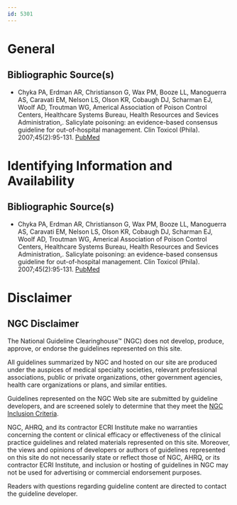 ```yaml
---
id: 5301
---
```


# General

## Bibliographic Source(s)

- Chyka PA, Erdman AR, Christianson G, Wax PM, Booze LL, Manoguerra AS, Caravati EM, Nelson LS, Olson KR, Cobaugh DJ, Scharman EJ, Woolf AD, Troutman WG, Americal Association of Poison Control Centers, Healthcare Systems Bureau, Health Resources and Sevices Administration,. Salicylate poisoning: an evidence-based consensus guideline for out-of-hospital management. Clin Toxicol (Phila). 2007;45(2):95-131. [ PubMed ](http://www.ncbi.nlm.nih.gov/entrez/query.fcgi?cmd=Retrieve&db=pubmed&dopt=Abstract&list_uids=17364628)

# Identifying Information and Availability

## Bibliographic Source(s)

- Chyka PA, Erdman AR, Christianson G, Wax PM, Booze LL, Manoguerra AS, Caravati EM, Nelson LS, Olson KR, Cobaugh DJ, Scharman EJ, Woolf AD, Troutman WG, Americal Association of Poison Control Centers, Healthcare Systems Bureau, Health Resources and Sevices Administration,. Salicylate poisoning: an evidence-based consensus guideline for out-of-hospital management. Clin Toxicol (Phila). 2007;45(2):95-131. [ PubMed ](http://www.ncbi.nlm.nih.gov/entrez/query.fcgi?cmd=Retrieve&db=pubmed&dopt=Abstract&list_uids=17364628)

# Disclaimer

## NGC Disclaimer

The National Guideline Clearinghouse™ (NGC) does not develop, produce, approve, or endorse the guidelines represented on this site.

All guidelines summarized by NGC and hosted on our site are produced under the auspices of medical specialty societies, relevant professional associations, public or private organizations, other government agencies, health care organizations or plans, and similar entities.

Guidelines represented on the NGC Web site are submitted by guideline developers, and are screened solely to determine that they meet the [NGC Inclusion Criteria](/help-and-about/summaries/inclusion-criteria).

NGC, AHRQ, and its contractor ECRI Institute make no warranties concerning the content or clinical efficacy or effectiveness of the clinical practice guidelines and related materials represented on this site. Moreover, the views and opinions of developers or authors of guidelines represented on this site do not necessarily state or reflect those of NGC, AHRQ, or its contractor ECRI Institute, and inclusion or hosting of guidelines in NGC may not be used for advertising or commercial endorsement purposes.

Readers with questions regarding guideline content are directed to contact the guideline developer.

